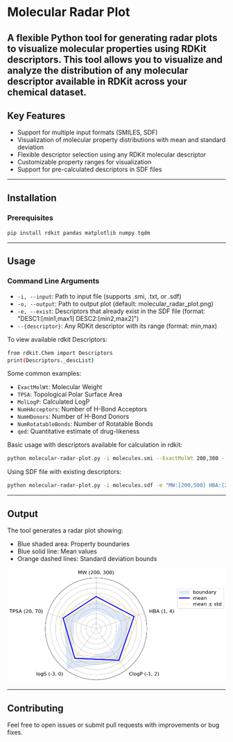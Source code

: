 # Molecular Radar Plot

A flexible Python tool for generating radar plots to visualize molecular properties using RDKit descriptors. This tool allows you to visualize and analyze the distribution of any molecular descriptor available in RDKit across your chemical dataset.
---

## Key Features

- Support for multiple input formats (SMILES, SDF)
- Visualization of molecular property distributions with mean and standard deviation
- Flexible descriptor selection using any RDKit molecular descriptor
- Customizable property ranges for visualization
- Support for pre-calculated descriptors in SDF files
---

## Installation

### Prerequisites
```bash
pip install rdkit pandas matplotlib numpy tqdm
```
---

## Usage

### Command Line Arguments

- `-i, --input`: Path to input file (supports .smi, .txt, or .sdf)
- `-o, --output`: Path to output plot (default: molecular_radar_plot.png)
- `-e, --exist`: Descriptors that already exist in the SDF file (format: "DESC1:[min1,max1] DESC2:[min2,max2]")
- `--{descriptor}`: Any RDKit descriptor with its range (format: min,max)

To view available rdkit Descriptors:
```bash
from rdkit.Chem import Descriptors
print(Descriptors._descList)
```

Some common examples:
- `ExactMolWt`: Molecular Weight
- `TPSA`: Topological Polar Surface Area
- `MolLogP`: Calculated LogP
- `NumHAcceptors`: Number of H-Bond Acceptors
- `NumHDonors`: Number of H-Bond Donors
- `NumRotatableBonds`: Number of Rotatable Bonds
- `qed`: Quantitative estimate of drug-likeness

Basic usage with descriptors available for calculation in rdkit:
```bash
python molecular-radar-plot.py -i molecules.smi --ExactMolWt 200,300 --NumHAcceptors 2,5 --NumHDonors 1,3 --qed 0.7,0.9
```

Using SDF file with existing descriptors:
```bash
python molecular-radar-plot.py -i molecules.sdf -e "MW:[200,500] HBA:[2,5] HBD:[1,3]"
```

---

## Output

The tool generates a radar plot showing:
- Blue shaded area: Property boundaries
- Blue solid line: Mean values
- Orange dashed lines: Standard deviation bounds

![Example Radar Plot](data/radar-plot.png)

---


## Contributing

Feel free to open issues or submit pull requests with improvements or bug fixes.
